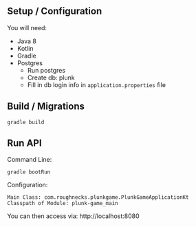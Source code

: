 ## Setup / Configuration
You will need:
- Java 8
- Kotlin
- Gradle
- Postgres  
  - Run postgres
  - Create db: plunk
  - Fill in db login info in `application.properties` file

## Build / Migrations
```
gradle build
```


## Run API
Command Line:
```
gradle bootRun
```
  
Configuration:
```
Main Class: com.roughnecks.plunkgame.PlunkGameApplicationKt
Classpath of Module: plunk-game_main
```

   
You can then access via: http://localhost:8080